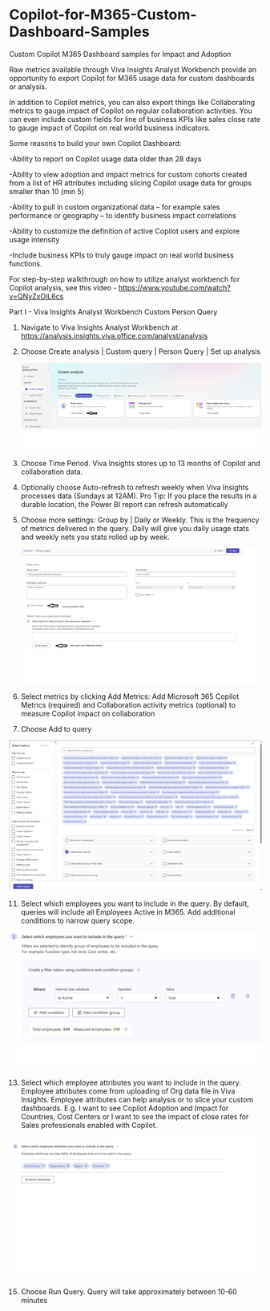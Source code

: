 # Copilot-for-M365-Custom-Dashboard-Samples
Custom Copilot M365 Dashboard samples for Impact and Adoption

Raw metrics available through Viva Insights Analyst Workbench provide an opportunity to export Copilot for M365 usage data for custom dashboards or analysis.  

In addition to Copilot metrics, you can also export things like Collaborating metrics to gauge impact of Copilot on regular collaboration activities.  You can even include custom fields for line of business KPIs like sales close rate to gauge impact of Copilot on real world business indicators.


Some reasons to build your own Copilot Dashboard:

-Ability to report on Copilot usage data older than 28 days

-Ability to view adoption and impact metrics for custom cohorts created from a list of HR attributes including slicing Copilot usage data for groups smaller than 10 (min 5)

-Ability to pull in custom organizational data – for example sales performance or geography – to identify business impact correlations

-Ability to customize the definition of active Copilot users and explore usage intensity

-Include business KPIs to truly gauge impact on real world business functions.

For step-by-step walkthrough on how to utilize analyst workbench for Copilot analysis, see this video - https://www.youtube.com/watch?v=QNyZxOiL6cs


Part I - Viva Insights Analyst Workbench Custom Person Query

1. Navigate to Viva Insights Analyst Workbench at https://analysis.insights.viva.office.com/analyst/analysis
2. Choose Create analysis | Custom query | Person Query | Set up analysis

   ![](https://github.com/Hickey7737/Copilot-for-M365-Custom-Dashboard-Samples/blob/main/createanalysis.jpg)
   
4. Choose Time Period.  Viva Insights stores up to 13 months of Copilot and collaboration data.  
5. Optionally choose Auto-refresh to refresh weekly when Viva Insights processes data (Sundays at 12AM).  Pro Tip: If you place the results in a durable location, the Power BI report can refresh automatically
6. Choose more settings:  Group by | Daily or Weekly.  This is the frequency of metrics delivered in the query.  Daily will give you daily usage stats and weekly nets you stats rolled up by week.

   ![](https://github.com/Hickey7737/Copilot-for-M365-Custom-Dashboard-Samples/blob/main/queryoptions.jpg)
   
8. Select metrics by clicking Add Metrics:  Add Microsoft 365 Copilot Metrics (required) and Collaboration activity metrics (optional) to measure Copilot impact on collaboration
9. Choose Add to query

![](https://github.com/Hickey7737/Copilot-for-M365-Custom-Dashboard-Samples/blob/main/select%20metrics.jpg)
    
11. Select which employees you want to include in the query.  By default, queries will include all Employees Active in M365.  Add additional conditions to narrow query scope.

![](https://github.com/Hickey7737/Copilot-for-M365-Custom-Dashboard-Samples/blob/main/select%20emps.jpg)

13. Select which employee attributes you want to include in the query.  Employee attributes come from uploading of Org data file in Viva Insights.  Employee attributes can help analysis or to slice your custom dashboards.  E.g. I want to see Copilot Adoption and Impact for Countries, Cost Centers or I want to see the impact of close rates for Sales professionals enabled with Copilot.

![](https://github.com/Hickey7737/Copilot-for-M365-Custom-Dashboard-Samples/blob/main/emp%20attribs.jpg)


15. Choose Run Query.  Query will take approximately between 10-60 minutes










​
